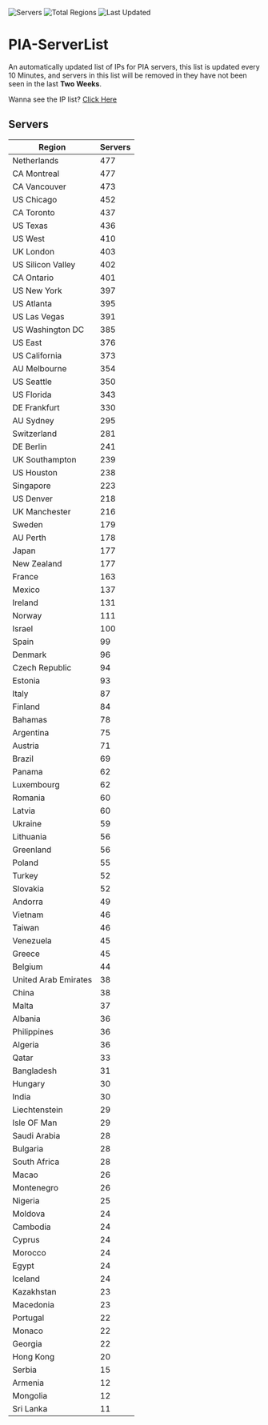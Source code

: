 ![Servers](https://img.shields.io/badge/Servers-13,951-darkgreen)
![Total Regions](https://img.shields.io/badge/Total_Regions-97-darkgreen)
![Last Updated](https://img.shields.io/badge/Last_Updated-April_29_2024_23:10_EDT-darkgreen)

# PIA-ServerList
An automatically updated list of IPs for PIA servers, this list is updated every 10 Minutes, and servers in this list will be removed in they have not been seen in the last **Two Weeks**.

Wanna see the IP list? [Click Here](./servers.json)

## Servers
| Region               | Servers |
|----------------------|---------|
| Netherlands | 477 |
| CA Montreal | 477 |
| CA Vancouver | 473 |
| US Chicago | 452 |
| CA Toronto | 437 |
| US Texas | 436 |
| US West | 410 |
| UK London | 403 |
| US Silicon Valley | 402 |
| CA Ontario | 401 |
| US New York | 397 |
| US Atlanta | 395 |
| US Las Vegas | 391 |
| US Washington DC | 385 |
| US East | 376 |
| US California | 373 |
| AU Melbourne | 354 |
| US Seattle | 350 |
| US Florida | 343 |
| DE Frankfurt | 330 |
| AU Sydney | 295 |
| Switzerland | 281 |
| DE Berlin | 241 |
| UK Southampton | 239 |
| US Houston | 238 |
| Singapore | 223 |
| US Denver | 218 |
| UK Manchester | 216 |
| Sweden | 179 |
| AU Perth | 178 |
| Japan | 177 |
| New Zealand | 177 |
| France | 163 |
| Mexico | 137 |
| Ireland | 131 |
| Norway | 111 |
| Israel | 100 |
| Spain | 99 |
| Denmark | 96 |
| Czech Republic | 94 |
| Estonia | 93 |
| Italy | 87 |
| Finland | 84 |
| Bahamas | 78 |
| Argentina | 75 |
| Austria | 71 |
| Brazil | 69 |
| Panama | 62 |
| Luxembourg | 62 |
| Romania | 60 |
| Latvia | 60 |
| Ukraine | 59 |
| Lithuania | 56 |
| Greenland | 56 |
| Poland | 55 |
| Turkey | 52 |
| Slovakia | 52 |
| Andorra | 49 |
| Vietnam | 46 |
| Taiwan | 46 |
| Venezuela | 45 |
| Greece | 45 |
| Belgium | 44 |
| United Arab Emirates | 38 |
| China | 38 |
| Malta | 37 |
| Albania | 36 |
| Philippines | 36 |
| Algeria | 36 |
| Qatar | 33 |
| Bangladesh | 31 |
| Hungary | 30 |
| India | 30 |
| Liechtenstein | 29 |
| Isle OF Man | 29 |
| Saudi Arabia | 28 |
| Bulgaria | 28 |
| South Africa | 28 |
| Macao | 26 |
| Montenegro | 26 |
| Nigeria | 25 |
| Moldova | 24 |
| Cambodia | 24 |
| Cyprus | 24 |
| Morocco | 24 |
| Egypt | 24 |
| Iceland | 24 |
| Kazakhstan | 23 |
| Macedonia | 23 |
| Portugal | 22 |
| Monaco | 22 |
| Georgia | 22 |
| Hong Kong | 20 |
| Serbia | 15 |
| Armenia | 12 |
| Mongolia | 12 |
| Sri Lanka | 11 |